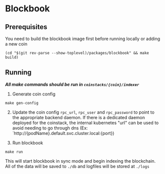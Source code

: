 # Blockbook

## Prerequisites

You need to build the blockbook image first before running locally or adding a new coin

```
(cd "$(git rev-parse --show-toplevel)/packages/blockbook" && make build)
```

## Running

_**All make commands should be run in `coinstacks/{coin}/indexer`**_

1. Generate coin config

```
make gen-config
```

2. Update the coin config `rpc_url`, `rpc_user` and `rpc_password` to point to the appropriate backend daemon. If there is a dedicated daemon deployed for the coinstack, the internal kubernetes "url" can be used to avoid needing to go through dns (Ex: `http://{podName}.default.svc.cluster.local:{port})

3. Run blockbook

```
make run
```

This will start blockbook in sync mode and begin indexing the blockchain. All of the data will be saved to `./db` and logfiles will be stored at `./logs`
